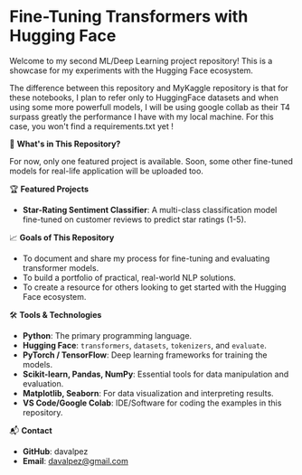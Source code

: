 # Fine-Tuning Transformers with Hugging Face

Welcome to my second ML/Deep Learning project repository! This is a showcase for my experiments with the Hugging Face ecosystem.

The difference between this repository and MyKaggle repository is that for these notebooks, I plan to refer only to HuggingFace datasets and when using some more powerfull models, I will be using google collab as their T4
surpass greatly the performance I have with my local machine. For this case, you won't find a requirements.txt yet !

📂 **What's in This Repository?** <br>

For now, only one featured project is available. Soon, some other fine-tuned models for real-life application will be uploaded too.
   
🏆 **Featured Projects** <br>

*   **Star-Rating Sentiment Classifier**: A multi-class classification model fine-tuned on customer reviews to predict star ratings (1-5).


📈 **Goals of This Repository** <br>

*   To document and share my process for fine-tuning and evaluating transformer models.
*   To build a portfolio of practical, real-world NLP solutions.
*   To create a resource for others looking to get started with the Hugging Face ecosystem.

🛠 **Tools & Technologies** <br>

*   **Python**: The primary programming language.
*   **Hugging Face**: `transformers`, `datasets`, `tokenizers`, and `evaluate`.
*   **PyTorch / TensorFlow**: Deep learning frameworks for training the models.
*   **Scikit-learn, Pandas, NumPy**: Essential tools for data manipulation and evaluation.
*   **Matplotlib, Seaborn**: For data visualization and interpreting results.
*   **VS Code/Google Colab**: IDE/Software for coding the examples in this repository.

📬 **Contact** <br>

*   **GitHub**: davalpez
*   **Email**: davalpez@gmail.com
